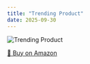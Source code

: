 ```yaml
---
title: "Trending Product"
date: 2025-09-30
---
```


<img src="" alt="Trending Product" style="max-width:100%;"/>

[🛒 Buy on Amazon](?tag=dineshtechblo-21)